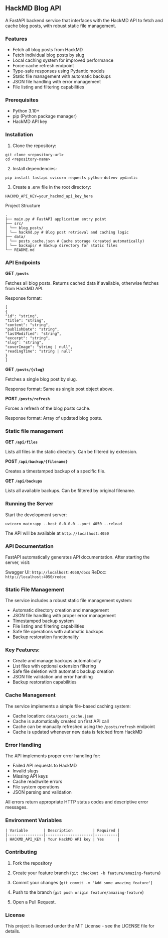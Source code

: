 ## HackMD Blog API

A FastAPI backend service that interfaces with the HackMD API to fetch and cache blog posts, with robust static file management.

### Features

- Fetch all blog posts from HackMD
- Fetch individual blog posts by slug
- Local caching system for improved performance
- Force cache refresh endpoint
- Type-safe responses using Pydantic models
- Static file management with automatic backups
- JSON file handling with error management
- File listing and filtering capabilities

### Prerequisites

- Python 3.10+
- pip (Python package manager)
- HackMD API key

### Installation

1. Clone the repository:

```
git clone <repository-url>
cd <repository-name>
```

2. Install dependencies:

```
pip install fastapi uvicorn requests python-dotenv pydantic
```

3. Create a .env file in the root directory:

```
HACKMD_API_KEY=your_hackmd_api_key_here
```

Project Structure
```
.
├── main.py # FastAPI application entry point
├── src/
│ └── blog_posts/
│ └── hackmd.py # Blog post retrieval and caching logic
├── data/
│ └── posts_cache.json # Cache storage (created automatically)
│ └── backups/ # Backup directory for static files
└── README.md
```

### API Endpoints

**GET `/posts`**

Fetches all blog posts. Returns cached data if available, otherwise fetches from HackMD API.

Response format:

```
[
{
"id": "string",
"title": "string",
"content": "string",
"publishDate": "string",
"lastModified": "string",
"excerpt": "string",
"slug": "string",
"coverImage": "string | null",
"readingTime": "string | null"
}
]
```

**GET `/posts/{slug}`**

Fetches a single blog post by slug.

Response format: Same as single post object above.

**POST `/posts/refresh`**

Forces a refresh of the blog posts cache.

Response format: Array of updated blog posts.

### Static file management

**GET `/api/files`**

Lists all files in the static directory. Can be filtered by extension.

**POST `/api/backup/{filename}`**

Creates a timestamped backup of a specific file.

**GET `/api/backups`**

Lists all available backups. Can be filtered by original filename.

### Running the Server

Start the development server:

```
uvicorn main:app --host 0.0.0.0 --port 4050 --reload
```
The API will be available at `http://localhost:4050`

### API Documentation

FastAPI automatically generates API documentation. After starting the server, visit:

Swagger UI: `http://localhost:4050/docs`
ReDoc: `http://localhost:4050/redoc`

### Static File Management

The service includes a robust static file management system:

- Automatic directory creation and management
- JSON file handling with proper error management
- Timestamped backup system
- File listing and filtering capabilities
- Safe file operations with automatic backups
- Backup restoration functionality

### Key Features:

- Create and manage backups automatically
- List files with optional extension filtering
- Safe file deletion with automatic backup creation
- JSON file validation and error handling
- Backup restoration capabilities

### Cache Management

The service implements a simple file-based caching system:

- Cache location: `data/posts_cache.json`
- Cache is automatically created on first API call
- Cache can be manually refreshed using the `/posts/refresh` endpoint
- Cache is updated whenever new data is fetched from HackMD

### Error Handling

The API implements proper error handling for:

- Failed API requests to HackMD
- Invalid slugs
- Missing API keys
- Cache read/write errors
- File system operations
- JSON parsing and validation

All errors return appropriate HTTP status codes and descriptive error messages.

### Environment Variables

```
| Variable       | Description         | Required |
|----------------|---------------------|----------|
| HACKMD_API_KEY | Your HackMD API key | Yes      | 
```

### Contributing

1. Fork the repository

2. Create your feature branch (`git checkout -b feature/amazing-feature`)
3. Commit your changes (`git commit -m 'Add some amazing feature'`)
4. Push to the branch (`git push origin feature/amazing-feature`)
5. Open a Pull Request.

### License

This project is licensed under the MIT License - see the LICENSE file for details.